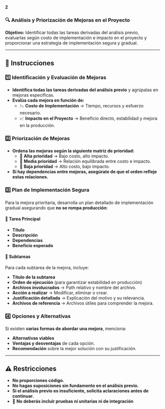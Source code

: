 **2**
### 🔍 **Análisis y Priorización de Mejoras en el Proyecto**
**Objetivo:** Identificar todas las tareas derivadas del análisis previo, evaluarlas según costo de implementación e impacto en el proyecto y proporcionar una estrategia de implementación segura y gradual.

---

## 📌 **Instrucciones**
### **1️⃣ Identificación y Evaluación de Mejoras**
- **Identifica todas las tareas derivadas del análisis previo** y agrúpalas en mejoras específicas.
- **Evalúa cada mejora en función de:**
  - 📉 **Costo de Implementación** → Tiempo, recursos y esfuerzo necesario.
  - 📈 **Impacto en el Proyecto** → Beneficio directo, estabilidad y mejora en la producción.

### **2️⃣ Priorización de Mejoras**
- **Ordena las mejoras según la siguiente matriz de prioridad:**
  - 🔹 **Alta prioridad** → Bajo costo, alto impacto.
  - 🔹 **Media prioridad** → Relación equilibrada entre costo e impacto.
  - 🔹 **Baja prioridad** → Alto costo, bajo impacto.
- **Si hay dependencias entre mejoras, asegúrate de que el orden refleje estas relaciones.**

### **3️⃣ Plan de Implementación Segura**
Para la mejora prioritaria, desarrolla un plan detallado de implementación gradual asegurando que **no se rompa producción**:
#### 📌 **Tarea Principal**
   - **Título**
   - **Descripción**
   - **Dependencias**
   - **Beneficio esperado**
   
#### 🔹 **Subtareas**
   Para cada subtarea de la mejora, incluye:
   - **Título de la subtarea**
   - **Orden de ejecución** (para garantizar estabilidad en producción)
   - **Archivos involucrados** → Path relativo y nombre del archivo.
   - **Acción a realizar** → Modificar, eliminar o crear.
   - **Justificación detallada** → Explicación del motivo y su relevancia.
   - **Archivos de referencia** → Archivos útiles para comprender la mejora.

### **4️⃣ Opciones y Alternativas**
Si existen **varias formas de abordar una mejora**, menciona:
- **Alternativas viables**
- **Ventajas y desventajas** de cada opción.
- **Recomendación** sobre la mejor solución con su justificación.

---

## ⚠️ **Restricciones**
- **No proporciones código.**
- **No hagas suposiciones sin fundamento en el análisis previo.**
- **Si el análisis previo es insuficiente, solicita aclaraciones antes de continuar.**
- 🚫 **No deberás incluir pruebas ni unitarias ni de integración**
